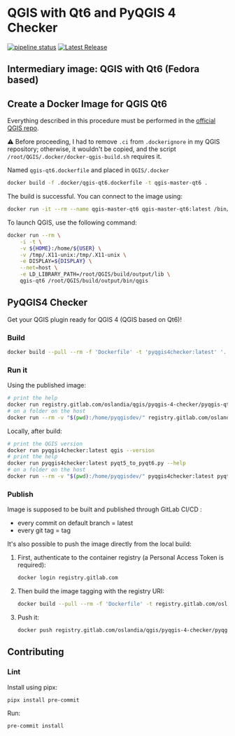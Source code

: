 # QGIS with Qt6 and PyQGIS 4 Checker

[![pipeline status](https://gitlab.com/Oslandia/qgis/pyqgis-4-checker/badges/master/pipeline.svg)](https://gitlab.com/Oslandia/qgis/pyqgis-4-checker/-/commits/master)  [![Latest Release](https://gitlab.com/Oslandia/qgis/pyqgis-4-checker/-/badges/release.svg)](https://gitlab.com/Oslandia/qgis/pyqgis-4-checker/-/releases)

## Intermediary image: QGIS with Qt6 (Fedora based)

## Create a Docker Image for QGIS Qt6

Everything described in this procedure must be performed in the [official QGIS repo](https://github.com/qgis/QGIS).

:warning: Before proceeding, I had to remove `.ci` from `.dockerignore` in my QGIS repository; otherwise, it wouldn't be copied, and the script `/root/QGIS/.docker/docker-qgis-build.sh` requires it.

Named `qgis-qt6.dockerfile` and placed in `QGIS/.docker`

```sh
docker build -f .docker/qgis-qt6.dockerfile -t qgis-master-qt6 .
```

The build is successful. You can connect to the image using:

```sh
docker run -it --rm --name qgis-master-qt6 qgis-master-qt6:latest /bin/bash
```

To launch QGIS, use the following command:

```sh
docker run --rm \
    -i -t \
    -v ${HOME}:/home/${USER} \
    -v /tmp/.X11-unix:/tmp/.X11-unix \
    -e DISPLAY=${DISPLAY} \
    --net=host \
    -e LD_LIBRARY_PATH=/root/QGIS/build/output/lib \
    qgis-qt6 /root/QGIS/build/output/bin/qgis
```

## PyQGIS4 Checker

Get your QGIS plugin ready for QGIS 4 (QGIS based on Qt6)!

### Build

```sh
docker build --pull --rm -f 'Dockerfile' -t 'pyqgis4checker:latest' '.'
```

### Run it

Using the published image:

```sh
# print the help
docker run registry.gitlab.com/oslandia/qgis/pyqgis-4-checker/pyqgis-qt-checker:latest pyqt5_to_pyqt6.py --help
# on a folder on the host
docker run --rm -v "$(pwd):/home/pyqgisdev/" registry.gitlab.com/oslandia/qgis/pyqgis-4-checker/pyqgis-qt-checker:latest pyqt5_to_pyqt6.py --logfile /home/pyqgisdev/pyqt6_checker.log .
```

Locally, after build:

```sh
# print the QGIS version
docker run pyqgis4checker:latest qgis --version
# print the help
docker run pyqgis4checker:latest pyqt5_to_pyqt6.py --help
# on a folder on the host
docker run --rm -v "$(pwd):/home/pyqgisdev/" pyqgis4checker:latest pyqt5_to_pyqt6.py --logfile /home/pyqgisdev/pyqt6_checker.log .
```

### Publish

Image is supposed to be built and published through GitLab CI/CD :

- every commit on default branch = latest
- every git tag = tag

It's also possible to push the image directly from the local build:

1. First, authenticate to the container registry (a Personal Access Token is required):

    ```sh
    docker login registry.gitlab.com
    ```

1. Then build the image tagging with the registry URI:

    ```sh
    docker build --pull --rm -f 'Dockerfile' -t registry.gitlab.com/oslandia/qgis/pyqgis-4-checker/pyqgis-qt-checker:latest .
    ```

1. Push it:

    ```sh
    docker push registry.gitlab.com/oslandia/qgis/pyqgis-4-checker/pyqgis-qt-checker
    ```

## Contributing

### Lint

Install using pipx:

```sh
pipx install pre-commit
```

Run:

```sh
pre-commit install
```
